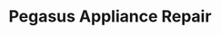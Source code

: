 ---
title: "Pegasus Appliance Repair"
url: /burlington/pegasus-appliance-repair/
shop: appliance
---